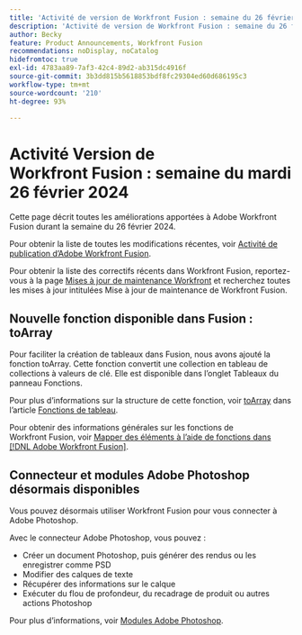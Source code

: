```yaml
---
title: 'Activité de version de Workfront Fusion : semaine du 26 février 2024'
description: 'Activité de version de Workfront Fusion : semaine du 26 février 2024'
author: Becky
feature: Product Announcements, Workfront Fusion
recommendations: noDisplay, noCatalog
hidefromtoc: true
exl-id: 4783aa89-7af3-42c4-89d2-ab315dc4916f
source-git-commit: 3b3dd815b5618853bdf8fc29304ed60d686195c3
workflow-type: tm+mt
source-wordcount: '210'
ht-degree: 93%

---
```


# Activité Version de Workfront Fusion : semaine du mardi 26 février 2024

Cette page décrit toutes les améliorations apportées à Adobe Workfront Fusion durant la semaine du 26 février 2024.

Pour obtenir la liste de toutes les modifications récentes, voir [Activité de publication d’Adobe Workfront Fusion](../../../product-announcements/product-releases/fusion-release-activity/fusion-release-activity.md).

Pour obtenir la liste des correctifs récents dans Workfront Fusion, reportez-vous à la page [Mises à jour de maintenance Workfront](https://experienceleague.adobe.com/docs/workfront-known-issues/releases/current-updates.html?lang=fr) et recherchez toutes les mises à jour intitulées Mise à jour de maintenance de Workfront Fusion.

## Nouvelle fonction disponible dans Fusion : toArray

Pour faciliter la création de tableaux dans Fusion, nous avons ajouté la fonction toArray. Cette fonction convertit une collection en tableau de collections à valeurs de clé. Elle est disponible dans l’onglet Tableaux du panneau Fonctions.

Pour plus d’informations sur la structure de cette fonction, voir [toArray](/help/quicksilver/workfront-fusion/functions/array-functions.md#toarray) dans l’article [Fonctions de tableau](/help/quicksilver/workfront-fusion/functions/array-functions.md).

Pour obtenir des informations générales sur les fonctions de Workfront Fusion, voir [Mapper des éléments à l’aide de fonctions dans  [!DNL Adobe Workfront Fusion]](/help/quicksilver/workfront-fusion/functions/map-using-functions.md).

## Connecteur et modules Adobe Photoshop désormais disponibles

Vous pouvez désormais utiliser Workfront Fusion pour vous connecter à Adobe Photoshop.

Avec le connecteur Adobe Photoshop, vous pouvez :

* Créer un document Photoshop, puis générer des rendus ou les enregistrer comme PSD
* Modifier des calques de texte
* Récupérer des informations sur le calque
* Exécuter du flou de profondeur, du recadrage de produit ou autres actions Photoshop

Pour plus d’informations, voir [Modules Adobe Photoshop](/help/quicksilver/workfront-fusion/apps-and-their-modules/adobe-photoshop-modules.md).
